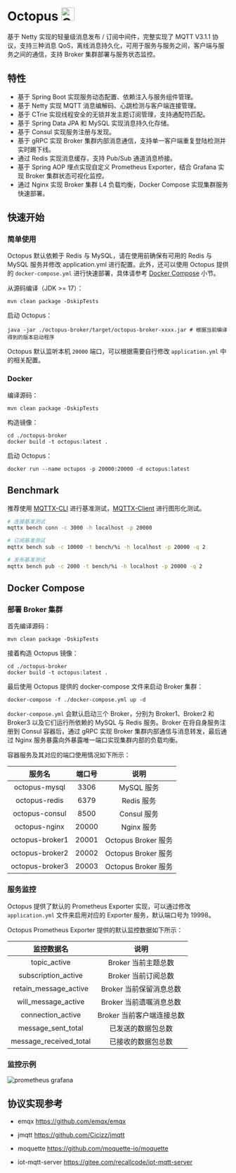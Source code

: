 # Octopus <img src="https://raw.githubusercontent.com/Tarikul-Islam-Anik/Animated-Fluent-Emojis/master/Emojis/Animals/Octopus.png" alt="Octopus" width="30" height="30"/>

基于 Netty 实现的轻量级消息发布 / 订阅中间件，完整实现了 MQTT V3.1.1 协议，支持三种消息 QoS，离线消息持久化，可用于服务与服务之间，客户端与服务之间的通信，支持 Broker 集群部署与服务状态监控。

## 特性

- 基于 Spring Boot 实现服务动态配置、依赖注入与服务组件管理。
- 基于 Netty 实现 MQTT 消息编解码、心跳检测与客户端连接管理。
- 基于 CTrie 实现线程安全的无锁并发主题订阅管理，支持通配符匹配。
- 基于 Spring Data JPA 和 MySQL 实现消息持久化存储。
- 基于 Consul 实现服务注册与发现。
- 基于 gRPC 实现 Broker 集群内部消息通信，支持单一客户端重复登陆检测并实时踢下线。
- 通过 Redis 实现消息缓存，支持 Pub/Sub 通道消息桥接。
- 基于 Spring AOP 埋点实现自定义 Prometheus Exporter，结合 Grafana 实现 Broker 集群状态可视化监控。
- 通过 Nginx 实现 Broker 集群 L4 负载均衡，Docker Compose 实现集群服务快速部署。

## 快速开始

### 简单使用

Octopus 默认依赖于 Redis 与 MySQL，请在使用前确保有可用的 Redis 与 MySQL 服务并修改 application.yml 进行配置。此外，还可以使用 Octopus 提供的 `docker-compose.yml` 进行快速部署，具体请参考 [Docker Compose](#Docker-Compose) 小节。

从源码编译（JDK >= 17）：

```shell
mvn clean package -DskipTests
```

启动 Octopus：

```shell
java -jar ./octopus-broker/target/octopus-broker-xxxx.jar # 根据当前编译得到的版本启动程序
```

Octopus 默认监听本机 `20000` 端口，可以根据需要自行修改 `application.yml` 中的相关配置。

### Docker

编译源码：

```shell
mvn clean package -DskipTests
```

构造镜像：

```shell
cd ./octopus-broker
docker build -t octopus:latest .
```

启动 Octopus：

```shell
docker run --name octupos -p 20000:20000 -d octopus:latest
```

## Benchmark

推荐使用 [MQTTX-CLI](https://mqttx.app/cli) 进行基准测试，[MQTTX-Client](https://mqttx.app/) 进行图形化测试。

```bash
# 连接基准测试
mqttx bench conn -c 3000 -h localhost -p 20000

# 订阅基准测试
mqttx bench sub -c 10000 -t bench/%i -h localhost -p 20000 -q 2

# 发布基准测试
mqttx bench pub -c 2000 -t bench/%i -h localhost -p 20000 -q 2
```

## Docker Compose

### 部署 Broker 集群

首先编译源码：

```shell
mvn clean package -DskipTests
```

接着构造 Octopus 镜像：

```shell
cd ./octopus-broker
docker build -t octopus:latest .
```

最后使用 Octopus 提供的 docker-compose 文件来启动 Broker 集群：

```shell
docker-compose -f ./docker-compose.yml up -d
```

`docker-compose.yml` 会默认启动三个 Broker，分别为 Broker1、Broker2 和 Broker3 以及它们运行所依赖的 MySQL 与 Redis 服务。Broker 在将自身服务注册到 Consul 容器后，通过 gRPC 实现 Broker 集群内部通信与消息转发，最后通过 Nginx 服务暴露向外暴露唯一端口实现集群内部的负载均衡。

容器服务及其对应的端口使用情况如下所示：

|     服务名      | 端口号 |                  说明                   |
| :-------------: | :----: | :-------------------------------------: |
|  octopus-mysql  |  3306  |               MySQL 服务                |
|  octopus-redis  |  6379  |               Redis 服务                |
| octopus-consul  |  8500  | Consul 服务|
|  octopus-nginx  | 20000  | Nginx 服务 |
| octopus-broker1 | 20001  |           Octopus Broker 服务           |
| octopus-broker2 | 20002  |           Octopus Broker 服务           |
| octopus-broker3 | 20003  |           Octopus Broker 服务           |

### 服务监控

Octopus 提供了默认的 Prometheus Exporter 实现，可以通过修改 `application.yml` 文件来启用对应的 Exporter 服务，默认端口号为 19998。

Octopus Prometheus Exporter 提供的默认监控数据如下所示：

|  监控数据名   |                 说明                 |
| :------------------------------: | :----------------------------------: |
|    topic_active    |    Broker 当前主题总数      |
| subscription_active |    Broker 当前订阅总数      |
|   retain_message_active   |    Broker 当前保留消息总数    |
|   will_message_active   |    Broker 当前遗嘱消息总数    |
|  connection_active   |   Broker 当前客户端连接总数   |
|     message_sent_total      | 已发送的数据包总数 |
|   message_received_total    | 已接收的数据包总数 |

### 监控示例

![prometheus grafana](https://user-images.githubusercontent.com/42486690/227205714-9218fd04-0998-4626-a499-735b4438ea75.png)

## 协议实现参考

- emqx https://github.com/emqx/emqx
- jmqtt https://github.com/Cicizz/jmqtt

- moquette https://github.com/moquette-io/moquette
- iot-mqtt-server https://gitee.com/recallcode/iot-mqtt-server
